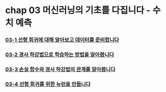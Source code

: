 # chap 03 머신러닝의 기초를 다집니다 - 수치 예측

### [03-1 선형 회귀에 대해 알아보고 데이터를 준비합니다](https://github.com/hyunmin0317/DeepLearning_Study/blob/master/chap03/section01/github/chap03-1.md)

### [03-2 경사 하강법으로 학습하는 방법을 알아봅니다](https://github.com/hyunmin0317/DeepLearning_Study/blob/master/chap03/section02/github/chap03-2.md)

### [03-3 손실 함수와 경사 하강법의 관계를 알아봅니다](https://github.com/hyunmin0317/DeepLearning_Study/blob/master/chap03/section03/chap03-3.md)

### [03-4 선형 회귀를 위한 뉴런을 만듭니다](https://github.com/hyunmin0317/DeepLearning_Study/blob/master/chap03/section04/github/chap03-4.md)

